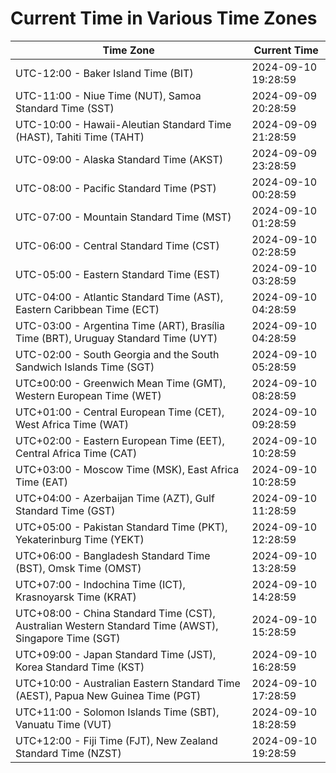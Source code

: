 # Current Time in Various Time Zones

| Time Zone | Current Time |
|-----------|--------------|
| UTC-12:00 - Baker Island Time (BIT) | 2024-09-10 19:28:59 |
| UTC-11:00 - Niue Time (NUT), Samoa Standard Time (SST) | 2024-09-09 20:28:59 |
| UTC-10:00 - Hawaii-Aleutian Standard Time (HAST), Tahiti Time (TAHT) | 2024-09-09 21:28:59 |
| UTC-09:00 - Alaska Standard Time (AKST) | 2024-09-09 23:28:59 |
| UTC-08:00 - Pacific Standard Time (PST) | 2024-09-10 00:28:59 |
| UTC-07:00 - Mountain Standard Time (MST) | 2024-09-10 01:28:59 |
| UTC-06:00 - Central Standard Time (CST) | 2024-09-10 02:28:59 |
| UTC-05:00 - Eastern Standard Time (EST) | 2024-09-10 03:28:59 |
| UTC-04:00 - Atlantic Standard Time (AST), Eastern Caribbean Time (ECT) | 2024-09-10 04:28:59 |
| UTC-03:00 - Argentina Time (ART), Brasília Time (BRT), Uruguay Standard Time (UYT) | 2024-09-10 04:28:59 |
| UTC-02:00 - South Georgia and the South Sandwich Islands Time (SGT) | 2024-09-10 05:28:59 |
| UTC±00:00 - Greenwich Mean Time (GMT), Western European Time (WET) | 2024-09-10 08:28:59 |
| UTC+01:00 - Central European Time (CET), West Africa Time (WAT) | 2024-09-10 09:28:59 |
| UTC+02:00 - Eastern European Time (EET), Central Africa Time (CAT) | 2024-09-10 10:28:59 |
| UTC+03:00 - Moscow Time (MSK), East Africa Time (EAT) | 2024-09-10 10:28:59 |
| UTC+04:00 - Azerbaijan Time (AZT), Gulf Standard Time (GST) | 2024-09-10 11:28:59 |
| UTC+05:00 - Pakistan Standard Time (PKT), Yekaterinburg Time (YEKT) | 2024-09-10 12:28:59 |
| UTC+06:00 - Bangladesh Standard Time (BST), Omsk Time (OMST) | 2024-09-10 13:28:59 |
| UTC+07:00 - Indochina Time (ICT), Krasnoyarsk Time (KRAT) | 2024-09-10 14:28:59 |
| UTC+08:00 - China Standard Time (CST), Australian Western Standard Time (AWST), Singapore Time (SGT) | 2024-09-10 15:28:59 |
| UTC+09:00 - Japan Standard Time (JST), Korea Standard Time (KST) | 2024-09-10 16:28:59 |
| UTC+10:00 - Australian Eastern Standard Time (AEST), Papua New Guinea Time (PGT) | 2024-09-10 17:28:59 |
| UTC+11:00 - Solomon Islands Time (SBT), Vanuatu Time (VUT) | 2024-09-10 18:28:59 |
| UTC+12:00 - Fiji Time (FJT), New Zealand Standard Time (NZST) | 2024-09-10 19:28:59 |
